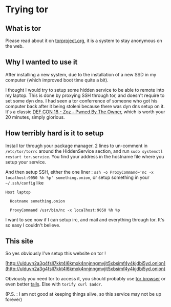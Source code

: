 # Trying tor

## What is tor

Please read about it on [torproject.org](https://torproject.org), it is a system
to stay anonymous on the web.

## Why I wanted to use it

After installing a new system, due to the installation of a new SSD in my
computer (which improved boot time quite a bit).

I thought I would try to setup some hidden service to be able to remote into my
laptop. This is done by proxying SSH through tor, and doesn't require to set
some dyn dns. I had seen a tor conferrence of someone who got his computer back
after it being stoleni because there was dyn dns setup on it.  It's a classic
[DEF CON 18 - Zoz - Pwned By The
Owner](https://www.youtube.com/watch?v=Jwpg-AwJ0Jc), which is worth your 20
minutes, simply glorious.

## How terribly hard is it to setup

Install tor through your package manager.  2 lines to un-comment in
`/etc/tor/torrc` around the HiddenService section, and run `sudo systemctl
restart tor.service`. You find your address in the hostname file where you setup
your service.

And then setup SSH, either the one liner : `ssh -o ProxyCommand='nc -x
localhost:9050 %h %p' something.onion`, or setup something in your
`~/.ssh/config` like

```
Host laptop

  Hostname something.onion
  
  ProxyCommand /usr/bin/nc -x localhost:9050 %h %p
```

I want to see now if I can setup irc, and mail and everything through tor. It's
so easy I couldn't believe.

## This site

So yes obviously I've setup this website on tor !

[http://ulduvn2a3g4fsll7kkt4l6kmxk4nnjnngmvjit5xbsimf4y4kjdbi5yd.onion](http://ulduvn2a3g4fsll7kkt4l6kmxk4nnjnngmvjit5xbsimf4y4kjdbi5yd.onion)

Obviously you need tor to access it, you should probably use [tor
browser](https://www.torproject.org/download/) or even better [tails](https://tails.boum.org/). Else with `torify curl $addr`.

(P.S. : I am not good at keeping things alive, so this service may not be up
forever)
